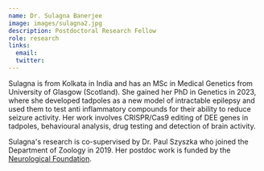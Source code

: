 ```yaml
---
name: Dr. Sulagna Banerjee
image: images/sulagna2.jpg
description: Postdoctoral Research Fellow
role: research
links:
  email: 
  twitter: 
---
```


Sulagna is from Kolkata in India and has an MSc in Medical Genetics from University of Glasgow (Scotland). She gained her PhD in Genetics in 2023, where she developed tadpoles as a new model of intractable epilepsy and used them to test anti inflammatory compounds for their ability to reduce seizure activity. Her work involves CRISPR/Cas9 editing of DEE genes in tadpoles, behavioural analysis, drug testing and detection of brain activity.

Sulagna's research is co-supervised by Dr. Paul Szyszka who joined the Department of Zoology in 2019. Her postdoc work is funded by the [Neurological Foundation](https://neurological.org.nz/). 


